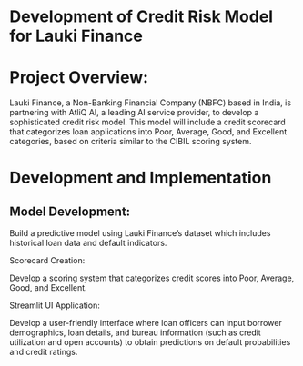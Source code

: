 # Development of Credit Risk Model for Lauki Finance

# Project Overview: 
Lauki Finance, a Non-Banking Financial Company (NBFC) based in India, 
is partnering with AtliQ AI, a leading AI service provider, to develop a sophisticated credit risk 
model. This model will include a credit scorecard that categorizes loan applications into Poor, 
Average, Good, and Excellent categories, based on criteria similar to the CIBIL scoring system.

# Development and Implementation

## Model Development:

Build a predictive model using Lauki Finance’s dataset which 
includes historical loan data and default indicators. 

Scorecard Creation: 

Develop a scoring system that categorizes credit scores into Poor, 
Average, Good, and Excellent. 

Streamlit UI Application: 

Develop a user-friendly interface where loan officers can 
input borrower demographics, loan details, and bureau information (such as credit 
utilization and open accounts) to obtain predictions on default probabilities and credit 
ratings.
